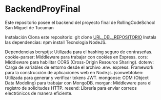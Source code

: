 # BackendProyFinal
Este repositorio posee el backend del proyecto final de RollingCodeSchool San Miguel de Tucuman

Instalación
Clona este repositorio: git clone [URL_DEL_REPOSITORIO](https://github.com/franad23/BackendProyFinal)
Instala las dependencias: npm install
Tecnologia
NodeJS.

Dependencias
bcryptjs: Utilizada para el hashing seguro de contraseñas.
cookie-parser: Middleware para trabajar con cookies en Express.
cors: Middleware para habilitar CORS (Cross-Origin Resource Sharing).
dotenv: Carga de variables de entorno desde el archivo .env.
express: Framework para la construcción de aplicaciones web en Node.js.
jsonwebtoken: Utilizada para generar y verificar tokens JWT.
mongoose: ODM (Object Data Modeling) para trabajar con MongoDB.
morgan: Middleware para el registro de solicitudes HTTP.
resend: Librería para enviar correos electrónicos de manera eficiente.
